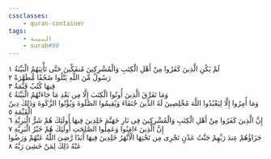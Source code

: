 ```yaml
---
cssclasses:
    - quran-container
tags:
    - البينة
    - surah#98
---
```


لَمْ يَكُنِ الَّذِينَ كَفَرُوا مِنْ أَهْلِ الْكِتَبِ وَالْمُشْرِكِينَ مُنفَكِّينَ حَتَّى تَأْتِيَهُمُ الْبَيِّنَةُ  ١<br>
رَسُولٌ مِّنَ اللَّهِ يَتْلُوا صُحُفًا مُّطَهَّرَةً  ٢<br>
فِيهَا كُتُبٌ قَيِّمَةٌ  ٣<br>
وَمَا تَفَرَّقَ الَّذِينَ أُوتُوا الْكِتَبَ إِلَّا مِن بَعْدِ مَا جَاءَتْهُمُ الْبَيِّنَةُ  ٤<br>
وَمَا أُمِرُوا إِلَّا لِيَعْبُدُوا اللَّهَ مُخْلِصِينَ لَهُ الدِّينَ حُنَفَاءَ وَيُقِيمُوا الصَّلَوةَ وَيُؤْتُوا الزَّكَوةَ وَذَلِكَ دِينُ الْقَيِّمَةِ  ٥<br>
إِنَّ الَّذِينَ كَفَرُوا مِنْ أَهْلِ الْكِتَبِ وَالْمُشْرِكِينَ فِى نَارِ جَهَنَّمَ خَلِدِينَ فِيهَا أُولَئِكَ هُمْ شَرُّ الْبَرِيَّةِ  ٦<br>
إِنَّ الَّذِينَ ءَامَنُوا وَعَمِلُوا الصَّلِحَتِ أُولَئِكَ هُمْ خَيْرُ الْبَرِيَّةِ  ٧<br>
جَزَاؤُهُمْ عِندَ رَبِّهِمْ جَنَّتُ عَدْنٍ تَجْرِى مِن تَحْتِهَا الْأَنْهَرُ خَلِدِينَ فِيهَا أَبَدًا رَّضِىَ اللَّهُ عَنْهُمْ وَرَضُوا عَنْهُ ذَلِكَ لِمَنْ خَشِىَ رَبَّهُ  ٨<br>
